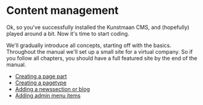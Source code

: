 # Content management

Ok, so you've successfully installed the Kunstmaan CMS, and (hopefully) played around a bit. Now it's time to start coding.

We'll gradually introduce all concepts, starting off with the basics. Throughout the manual we'll set up a small site for a virtual company. So if you follow all chapters, you should have a full featured site by the end of the manual.

* [Creating a page part](./creating-a-page-part.md)
* [Creating a pagetype](./creating-a-pagetype.md)
* [Adding a newssection or blog](./adding-a-newssection-or-blog.md)
* [Adding admin menu items](./adding-admin-menu-items.md)
